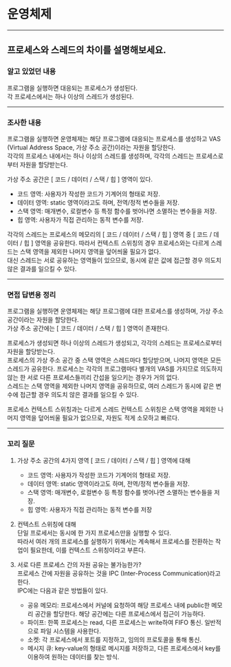 # 운영체제

---

## 프로세스와 스레드의 차이를 설명해보세요.

### 알고 있었던 내용

프로그램을 실행하면 대응되는 프로세스가 생성된다.  
각 프로세스에서는 하나 이상의 스레드가 생성된다.

---

### 조사한 내용

프로그램을 실행하면 운영체제는 해당 프로그램에 대응되는 프로세스를 생성하고 VAS (Virtual Address Space, 가상 주소 공간)이라는 자원을 할당한다.  
각각의 프로세스 내에서는 하나 이상의 스레드를 생성하며, 각각의 스레드는 프로세스로부터 자원을 할당받는다.

가상 주소 공간은  [ 코드 / 데이터 / 스택 / 힙 ] 영역이 있다.
- 코드 영역: 사용자가 작성한 코드가 기계어의 형태로 저장.
- 데이터 영역: static 영역이라고도 하며, 전역/정적 변수들을 저장.
- 스택 영역: 매개변수, 로컬변수 등 특정 함수를 벗어나면 소멸하는 변수들을 저장.
- 힙 영역: 사용자가 직접 관리하는 동적 변수를 저장.

각각의 스레드는 프로세스의 메모리의 [ 코드 / 데이터 / 스택 / 힙 ] 영역 중 [ 코드 / 데이터 / 힙 ] 영역을 공유한다.
따라서 컨텍스트 스위칭의 경우 프로세스와는 다르게 스레드는 스택 영역을 제외한 나머지 영역을 덮어씌울 필요가 없다.  
대신 스레드는 서로 공유하는 영역들이 있으므로, 동시에 같은 값에 접근할 경우 의도치 않은 결과를 일으킬 수 있다.

---

### 면접 답변용 정리

프로그램을 실행하면 운영체제는 해당 프로그램에 대한 프로세스를 생성하며, 가상 주소 공간이라는 자원을 할당한다.  
가상 주소 공간에는 [ 코드 / 데이터 / 스택 / 힙 ] 영역이 존재한다.  

프로세스가 생성되면 하나 이상의 스레드가 생성되고, 각각의 스레드는 프로세스로부터 자원을 할당받는다.  
프로세스의 가상 주소 공간 중 스택 영역은 스레드마다 할당받으며, 나머지 영역은 모든 스레드가 공유한다.
프로세스는 각각의 프로그램마다 별개의 VAS를 가지므로 의도하지 않는 한 서로 다른 프로세스들끼리 간섭을 일으키는 경우가 거의 없다.    
스레드는 스택 영역을 제외한 나머지 영역을 공유하므로, 여러 스레드가 동시에 같은 변수에 접근할 경우 의도치 않은 결과를 일으킬 수 있다.

프로세스 컨텍스트 스위칭과는 다르게 스레드 컨텍스트 스위칭은 스택 영역을 제외한 나머지 영역을 덮어씌울 필요가 없으므로, 자원도 적게 소모하고 빠르다.

---

### 꼬리 질문
1. 가상 주소 공간의 4가지 영역 [ 코드 / 데이터 / 스택 / 힙 ] 영역에 대해
   - 코드 영역: 사용자가 작성한 코드가 기계어의 형태로 저장.
   - 데이터 영역: static 영역이라고도 하며, 전역/정적 변수들을 저장.
   - 스택 영역: 매개변수, 로컬변수 등 특정 함수를 벗어나면 소멸하는 변수들을 저장.
   - 힙 영역: 사용자가 직접 관리하는 동적 변수를 저장

2. 컨텍스트 스위칭에 대해  
단일 프로세서는 동시에 한 가지 프로세스만을 실행할 수 있다.  
따라서 여러 개의 프로세스를 실행하기 위해서는 계속해서 프로세스를 전환하는 작업이 필요한데, 이를 컨텍스트 스위칭이라고 부른다.  

3. 서로 다른 프로세스 간의 자원 공유는 불가능한가?  
프로세스 간에 자원을 공유하는 것을 IPC (Inter-Process Communication)라고 한다.  
IPC에는 다음과 같은 방법들이 있다.
   - 공유 메모리: 프로세스에서 커널에 요청하여 해당 프로세스 내에 public한 메모리 공간을 할당한다. 해당 공간에는 다른 프로세스에서 접근이 가능하다.
   - 파이프: 한쪽 프로세스는 read, 다른 프로세스는 write하여 FIFO 통신. 일반적으로 파일 시스템을 사용한다.
   - 소켓: 각 프로세스에서 포트를 지정하고, 임의의 프로토콜을 통해 통신.
   - 메시지 큐: key-value의 형태로 메시지를 저장하고, 다른 프로세스에서 key를 이용하여 원하는 데이터를 찾는 방식.

